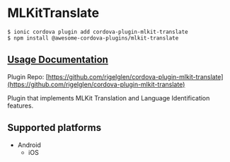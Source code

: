 # MLKitTranslate

```text
$ ionic cordova plugin add cordova-plugin-mlkit-translate
$ npm install @awesome-cordova-plugins/mlkit-translate
```

## [Usage Documentation](https://danielsogl.gitbook.io/awesome-cordova-plugins/plugins/mlkit-translate/)

Plugin Repo: [https://github.com/rigelglen/cordova-plugin-mlkit-translate](https://github.com/rigelglen/cordova-plugin-mlkit-translate)

Plugin that implements MLKit Translation and Language Identification features.

## Supported platforms

* Android
  * iOS

